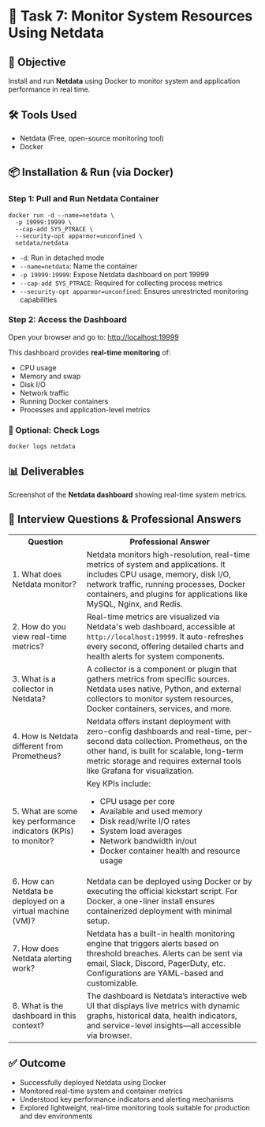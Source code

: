 
</head>
<body>

  <h1>🚀 Task 7: Monitor System Resources Using Netdata</h1>

  <h2>📌 Objective</h2>
  <p>Install and run <strong>Netdata</strong> using Docker to monitor system and application performance in real time.</p>

  <h2>🛠️ Tools Used</h2>
  <ul>
    <li>Netdata (Free, open-source monitoring tool)</li>
    <li>Docker</li>
  </ul>

  <h2>📦 Installation & Run (via Docker)</h2>

  <h3>Step 1: Pull and Run Netdata Container</h3>
  <pre><code>docker run -d --name=netdata \
  -p 19999:19999 \
  --cap-add SYS_PTRACE \
  --security-opt apparmor=unconfined \
  netdata/netdata</code></pre>

  <ul>
    <li><code>-d</code>: Run in detached mode</li>
    <li><code>--name=netdata</code>: Name the container</li>
    <li><code>-p 19999:19999</code>: Expose Netdata dashboard on port 19999</li>
    <li><code>--cap-add SYS_PTRACE</code>: Required for collecting process metrics</li>
    <li><code>--security-opt apparmor=unconfined</code>: Ensures unrestricted monitoring capabilities</li>
  </ul>

  <h3>Step 2: Access the Dashboard</h3>
  <p>Open your browser and go to: <a href="http://localhost:19999" target="_blank">http://localhost:19999</a></p>
  <p>This dashboard provides <strong>real-time monitoring</strong> of:</p>
  <ul>
    <li>CPU usage</li>
    <li>Memory and swap</li>
    <li>Disk I/O</li>
    <li>Network traffic</li>
    <li>Running Docker containers</li>
    <li>Processes and application-level metrics</li>
  </ul>

  <h3>📁 Optional: Check Logs</h3>
  <pre><code>docker logs netdata</code></pre>

  <h2>📊 Deliverables</h2>
  <p>Screenshot of the <strong>Netdata dashboard</strong> showing real-time system metrics.</p>

  <h2>💬 Interview Questions & Professional Answers</h2>
  <table>
    <tr>
      <th>Question</th>
      <th>Professional Answer</th>
    </tr>
    <tr>
      <td>1. What does Netdata monitor?</td>
      <td>Netdata monitors high-resolution, real-time metrics of system and applications. It includes CPU usage, memory, disk I/O, network traffic, running processes, Docker containers, and plugins for applications like MySQL, Nginx, and Redis.</td>
    </tr>
    <tr>
      <td>2. How do you view real-time metrics?</td>
      <td>Real-time metrics are visualized via Netdata's web dashboard, accessible at <code>http://localhost:19999</code>. It auto-refreshes every second, offering detailed charts and health alerts for system components.</td>
    </tr>
    <tr>
      <td>3. What is a collector in Netdata?</td>
      <td>A collector is a component or plugin that gathers metrics from specific sources. Netdata uses native, Python, and external collectors to monitor system resources, Docker containers, services, and more.</td>
    </tr>
    <tr>
      <td>4. How is Netdata different from Prometheus?</td>
      <td>Netdata offers instant deployment with zero-config dashboards and real-time, per-second data collection. Prometheus, on the other hand, is built for scalable, long-term metric storage and requires external tools like Grafana for visualization.</td>
    </tr>
    <tr>
      <td>5. What are some key performance indicators (KPIs) to monitor?</td>
      <td>
        Key KPIs include:
        <ul>
          <li>CPU usage per core</li>
          <li>Available and used memory</li>
          <li>Disk read/write I/O rates</li>
          <li>System load averages</li>
          <li>Network bandwidth in/out</li>
          <li>Docker container health and resource usage</li>
        </ul>
      </td>
    </tr>
    <tr>
      <td>6. How can Netdata be deployed on a virtual machine (VM)?</td>
      <td>Netdata can be deployed using Docker or by executing the official kickstart script. For Docker, a one-liner install ensures containerized deployment with minimal setup.</td>
    </tr>
    <tr>
      <td>7. How does Netdata alerting work?</td>
      <td>Netdata has a built-in health monitoring engine that triggers alerts based on threshold breaches. Alerts can be sent via email, Slack, Discord, PagerDuty, etc. Configurations are YAML-based and customizable.</td>
    </tr>
    <tr>
      <td>8. What is the dashboard in this context?</td>
      <td>The dashboard is Netdata’s interactive web UI that displays live metrics with dynamic graphs, historical data, health indicators, and service-level insights—all accessible via browser.</td>
    </tr>
  </table>

  <h2>✅ Outcome</h2>
  <ul>
    <li>Successfully deployed Netdata using Docker</li>
    <li>Monitored real-time system and container metrics</li>
    <li>Understood key performance indicators and alerting mechanisms</li>
    <li>Explored lightweight, real-time monitoring tools suitable for production and dev environments</li>
  </ul>



</body>
</html>
